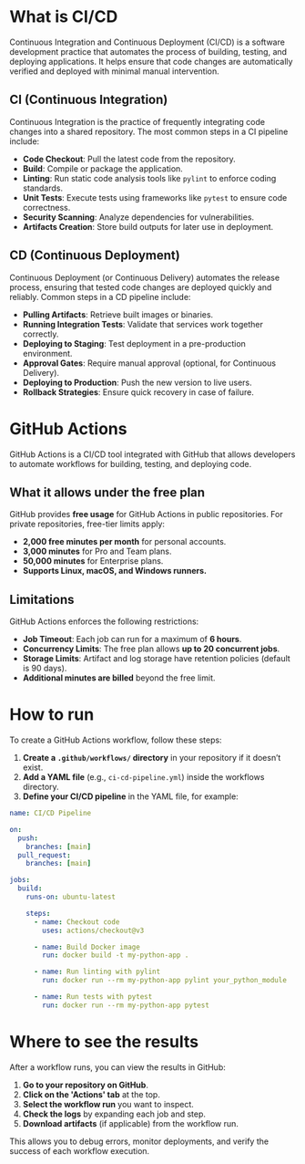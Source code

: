 # What is CI/CD

Continuous Integration and Continuous Deployment (CI/CD) is a software development practice that automates the process of building, testing, and deploying applications. It helps ensure that code changes are automatically verified and deployed with minimal manual intervention.

## CI (Continuous Integration)
Continuous Integration is the practice of frequently integrating code changes into a shared repository. The most common steps in a CI pipeline include:

- **Code Checkout**: Pull the latest code from the repository.
- **Build**: Compile or package the application.
- **Linting**: Run static code analysis tools like `pylint` to enforce coding standards.
- **Unit Tests**: Execute tests using frameworks like `pytest` to ensure code correctness.
- **Security Scanning**: Analyze dependencies for vulnerabilities.
- **Artifacts Creation**: Store build outputs for later use in deployment.

## CD (Continuous Deployment)
Continuous Deployment (or Continuous Delivery) automates the release process, ensuring that tested code changes are deployed quickly and reliably. Common steps in a CD pipeline include:

- **Pulling Artifacts**: Retrieve built images or binaries.
- **Running Integration Tests**: Validate that services work together correctly.
- **Deploying to Staging**: Test deployment in a pre-production environment.
- **Approval Gates**: Require manual approval (optional, for Continuous Delivery).
- **Deploying to Production**: Push the new version to live users.
- **Rollback Strategies**: Ensure quick recovery in case of failure.

# GitHub Actions
GitHub Actions is a CI/CD tool integrated with GitHub that allows developers to automate workflows for building, testing, and deploying code.

## What it allows under the free plan
GitHub provides **free usage** for GitHub Actions in public repositories. For private repositories, free-tier limits apply:

- **2,000 free minutes per month** for personal accounts.
- **3,000 minutes** for Pro and Team plans.
- **50,000 minutes** for Enterprise plans.
- **Supports Linux, macOS, and Windows runners.**

## Limitations
GitHub Actions enforces the following restrictions:

- **Job Timeout**: Each job can run for a maximum of **6 hours**.
- **Concurrency Limits**: The free plan allows **up to 20 concurrent jobs**.
- **Storage Limits**: Artifact and log storage have retention policies (default is 90 days).
- **Additional minutes are billed** beyond the free limit.

# How to run
To create a GitHub Actions workflow, follow these steps:

1. **Create a `.github/workflows/` directory** in your repository if it doesn’t exist.
2. **Add a YAML file** (e.g., `ci-cd-pipeline.yml`) inside the workflows directory.
3. **Define your CI/CD pipeline** in the YAML file, for example:

```yaml
name: CI/CD Pipeline

on:
  push:
    branches: [main]
  pull_request:
    branches: [main]

jobs:
  build:
    runs-on: ubuntu-latest

    steps:
      - name: Checkout code
        uses: actions/checkout@v3

      - name: Build Docker image
        run: docker build -t my-python-app .

      - name: Run linting with pylint
        run: docker run --rm my-python-app pylint your_python_module

      - name: Run tests with pytest
        run: docker run --rm my-python-app pytest
```

# Where to see the results
After a workflow runs, you can view the results in GitHub:

1. **Go to your repository on GitHub**.
2. **Click on the 'Actions' tab** at the top.
3. **Select the workflow run** you want to inspect.
4. **Check the logs** by expanding each job and step.
5. **Download artifacts** (if applicable) from the workflow run.

This allows you to debug errors, monitor deployments, and verify the success of each workflow execution.